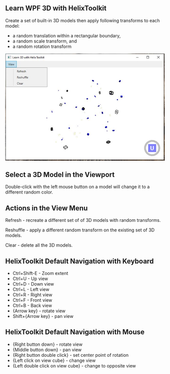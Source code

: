 ## Learn WPF 3D with HelixToolkit

Create a set of built-in 3D models then apply following transforms to each model:

- a random translation within a rectangular boundary,
- a random scale transform, and
- a random rotation transform

![WpfApp](./WpfApp.JPG)

## Select a 3D Model in the Viewport

Double-click with the left mouse button on a model will change it to a different random color.

## Actions in the View Menu

Refresh - recreate a different set of of 3D models with random transforms.

Reshuffle - apply a different random transform on the existing set of 3D models.

Clear - delete all the 3D models.

## HelixToolkit Default Navigation with Keyboard

- Ctrl+Shift-E - Zoom extent
- Ctrl+U - Up view
- Ctrl+D - Down view
- Ctrl+L - Left view
- Ctrl+R - Right view
- Ctrl+F - Front view
- Ctrl+B - Back view
- {Arrow key} - rotate view
- Shift+{Arrow key} - pan view

## HelixToolkit Default Navigation with Mouse

- {Right button down} - rotate view
- {Middle button down} - pan view
- {Right button double click} - set center point of rotation
- {Left click on view cube} - change view
- {Left double click on view cube} - change to opposite view